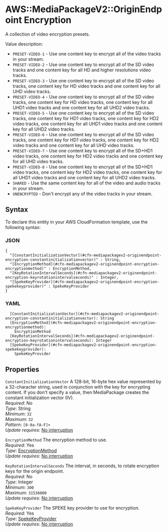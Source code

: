 # AWS::MediaPackageV2::OriginEndpoint Encryption<a name="aws-properties-mediapackagev2-originendpoint-encryption"></a>

A collection of video encryption presets\.

Value description: 
+  `PRESET-VIDEO-1` \- Use one content key to encrypt all of the video tracks in your stream\.
+  `PRESET-VIDEO-2` \- Use one content key to encrypt all of the SD video tracks and one content key for all HD and higher resolutions video tracks\.
+  `PRESET-VIDEO-3` \- Use one content key to encrypt all of the SD video tracks, one content key for HD video tracks and one content key for all UHD video tracks\.
+  `PRESET-VIDEO-4` \- Use one content key to encrypt all of the SD video tracks, one content key for HD video tracks, one content key for all UHD1 video tracks and one content key for all UHD2 video tracks\.
+  `PRESET-VIDEO-5` \- Use one content key to encrypt all of the SD video tracks, one content key for HD1 video tracks, one content key for HD2 video tracks, one content key for all UHD1 video tracks and one content key for all UHD2 video tracks\.
+  `PRESET-VIDEO-6` \- Use one content key to encrypt all of the SD video tracks, one content key for HD1 video tracks, one content key for HD2 video tracks and one content key for all UHD video tracks\.
+  `PRESET-VIDEO-7` \- Use one content key to encrypt all of the SD\+HD1 video tracks, one content key for HD2 video tracks and one content key for all UHD video tracks\.
+  `PRESET-VIDEO-8` \- Use one content key to encrypt all of the SD\+HD1 video tracks, one content key for HD2 video tracks, one content key for all UHD1 video tracks and one content key for all UHD2 video tracks\.
+  `SHARED` \- Use the same content key for all of the video and audio tracks in your stream\.
+  `UNENCRYPTED` \- Don't encrypt any of the video tracks in your stream\.

## Syntax<a name="aws-properties-mediapackagev2-originendpoint-encryption-syntax"></a>

To declare this entity in your AWS CloudFormation template, use the following syntax:

### JSON<a name="aws-properties-mediapackagev2-originendpoint-encryption-syntax.json"></a>

```
{
  "[ConstantInitializationVector](#cfn-mediapackagev2-originendpoint-encryption-constantinitializationvector)" : String,
  "[EncryptionMethod](#cfn-mediapackagev2-originendpoint-encryption-encryptionmethod)" : EncryptionMethod,
  "[KeyRotationIntervalSeconds](#cfn-mediapackagev2-originendpoint-encryption-keyrotationintervalseconds)" : Integer,
  "[SpekeKeyProvider](#cfn-mediapackagev2-originendpoint-encryption-spekekeyprovider)" : SpekeKeyProvider
}
```

### YAML<a name="aws-properties-mediapackagev2-originendpoint-encryption-syntax.yaml"></a>

```
  [ConstantInitializationVector](#cfn-mediapackagev2-originendpoint-encryption-constantinitializationvector): String
  [EncryptionMethod](#cfn-mediapackagev2-originendpoint-encryption-encryptionmethod): 
    EncryptionMethod
  [KeyRotationIntervalSeconds](#cfn-mediapackagev2-originendpoint-encryption-keyrotationintervalseconds): Integer
  [SpekeKeyProvider](#cfn-mediapackagev2-originendpoint-encryption-spekekeyprovider): 
    SpekeKeyProvider
```

## Properties<a name="aws-properties-mediapackagev2-originendpoint-encryption-properties"></a>

`ConstantInitializationVector`  <a name="cfn-mediapackagev2-originendpoint-encryption-constantinitializationvector"></a>
A 128\-bit, 16\-byte hex value represented by a 32\-character string, used in conjunction with the key for encrypting content\. If you don't specify a value, then MediaPackage creates the constant initialization vector \(IV\)\.  
*Required*: No  
*Type*: String  
*Minimum*: `32`  
*Maximum*: `32`  
*Pattern*: `[0-9a-fA-F]+`  
*Update requires*: [No interruption](https://docs.aws.amazon.com/AWSCloudFormation/latest/UserGuide/using-cfn-updating-stacks-update-behaviors.html#update-no-interrupt)

`EncryptionMethod`  <a name="cfn-mediapackagev2-originendpoint-encryption-encryptionmethod"></a>
The encryption method to use\.  
*Required*: Yes  
*Type*: [EncryptionMethod](aws-properties-mediapackagev2-originendpoint-encryptionmethod.md)  
*Update requires*: [No interruption](https://docs.aws.amazon.com/AWSCloudFormation/latest/UserGuide/using-cfn-updating-stacks-update-behaviors.html#update-no-interrupt)

`KeyRotationIntervalSeconds`  <a name="cfn-mediapackagev2-originendpoint-encryption-keyrotationintervalseconds"></a>
The interval, in seconds, to rotate encryption keys for the origin endpoint\.  
*Required*: No  
*Type*: Integer  
*Minimum*: `300`  
*Maximum*: `31536000`  
*Update requires*: [No interruption](https://docs.aws.amazon.com/AWSCloudFormation/latest/UserGuide/using-cfn-updating-stacks-update-behaviors.html#update-no-interrupt)

`SpekeKeyProvider`  <a name="cfn-mediapackagev2-originendpoint-encryption-spekekeyprovider"></a>
The SPEKE key provider to use for encryption\.  
*Required*: Yes  
*Type*: [SpekeKeyProvider](aws-properties-mediapackagev2-originendpoint-spekekeyprovider.md)  
*Update requires*: [No interruption](https://docs.aws.amazon.com/AWSCloudFormation/latest/UserGuide/using-cfn-updating-stacks-update-behaviors.html#update-no-interrupt)